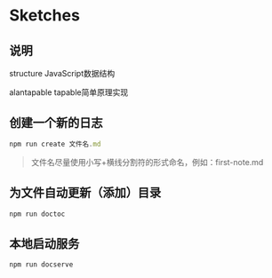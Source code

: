 # Sketches

## 说明

structure JavaScript数据结构

alantapable tapable简单原理实现

## 创建一个新的日志

```js
npm run create 文件名.md
```

> 文件名尽量使用小写+横线分割符的形式命名，例如：first-note.md

## 为文件自动更新（添加）目录

```js
npm run doctoc
```

## 本地启动服务

```js
npm run docserve
```
